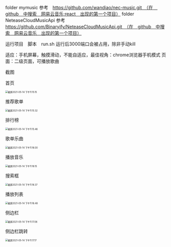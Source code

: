 folder mymusic 参考　https://github.com/wandiao/nec-music.git　（在　github　中搜索　网易云音乐;react　出现的第一个项目）
folder NeteaseCloudMusicApi 参考　https://github.com/Binaryify/NeteaseCloudMusicApi.git　（在　github　中搜索　网易云音乐　出现的第一个项目）

运行项目　脚本　run.sh
运行后3000端口会被占用，除非手动kill

适应：手机屏幕，触摸滑动，不能自适应，最佳视角：chrome浏览器手机模式
页面：二级页面，可播放歌曲

截图

首页

<img src="/home/hhj/Desktop/final_hw/media/截屏2021-05-14 下午11.15.15.png" alt="截屏2021-05-14 下午11.15.15" style="zoom:50%;" />

推荐歌单

<img src="/home/hhj/Desktop/final_hw/media/截屏2021-05-14 下午11.15.32.png" alt="截屏2021-05-14 下午11.15.32" style="zoom:50%;" />

排行榜

<img src="/home/hhj/Desktop/final_hw/media/截屏2021-05-14 下午11.15.46.png" alt="截屏2021-05-14 下午11.15.46" style="zoom:50%;" />

歌单乐曲

<img src="/home/hhj/Desktop/final_hw/media/截屏2021-05-14 下午11.16.00.png" alt="截屏2021-05-14 下午11.16.00" style="zoom:50%;" />

播放音乐

<img src="/home/hhj/Desktop/final_hw/media/截屏2021-05-14 下午11.16.15.png" alt="截屏2021-05-14 下午11.16.15" style="zoom:50%;" />

搜索框

<img src="/home/hhj/Desktop/final_hw/media/截屏2021-05-14 下午11.16.37.png" alt="截屏2021-05-14 下午11.16.37" style="zoom:50%;" />

播放列表

<img src="/home/hhj/Desktop/final_hw/media/截屏2021-05-14 下午11.16.48.png" alt="截屏2021-05-14 下午11.16.48" style="zoom:50%;" />

侧边栏

<img src="/home/hhj/Desktop/final_hw/media/截屏2021-05-14 下午11.17.06.png" alt="截屏2021-05-14 下午11.17.06" style="zoom:50%;" />

侧边栏跳转

<img src="/home/hhj/Desktop/final_hw/media/截屏2021-05-14 下午11.17.17.png" alt="截屏2021-05-14 下午11.17.17" style="zoom:50%;" />

